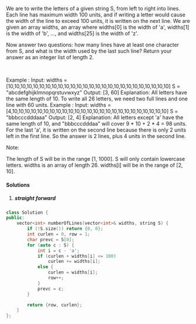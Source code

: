 We are to write the letters of a given string S, from left to right into lines. Each line has maximum width 100 units, and if writing a letter would cause the width of the line to exceed 100 units, it is written on the next line. We are given an array widths, an array where widths[0] is the width of 'a', widths[1] is the width of 'b', ..., and widths[25] is the width of 'z'.

Now answer two questions: how many lines have at least one character from S, and what is the width used by the last such line? Return your answer as an integer list of length 2.

 

Example :
Input: 
widths = [10,10,10,10,10,10,10,10,10,10,10,10,10,10,10,10,10,10,10,10,10,10,10,10,10,10]
S = "abcdefghijklmnopqrstuvwxyz"
Output: [3, 60]
Explanation: 
All letters have the same length of 10. To write all 26 letters,
we need two full lines and one line with 60 units.
Example :
Input: 
widths = [4,10,10,10,10,10,10,10,10,10,10,10,10,10,10,10,10,10,10,10,10,10,10,10,10,10]
S = "bbbcccdddaaa"
Output: [2, 4]
Explanation: 
All letters except 'a' have the same length of 10, and 
"bbbcccdddaa" will cover 9 * 10 + 2 * 4 = 98 units.
For the last 'a', it is written on the second line because
there is only 2 units left in the first line.
So the answer is 2 lines, plus 4 units in the second line.
 

Note:

The length of S will be in the range [1, 1000].
S will only contain lowercase letters.
widths is an array of length 26.
widths[i] will be in the range of [2, 10].

#### Solutions

1. ##### straight forward

```cpp
class Solution {
public:
    vector<int> numberOfLines(vector<int>& widths, string S) {
        if (!S.size()) return {0, 0};
        int curlen = 0, row = 1;
        char prevc = S[0];
        for (auto c : S) {
            int i = c - 'a';
            if (curlen + widths[i] <= 100)
                curlen += widths[i];
            else {
                curlen = widths[i];
                row++;
            }
            prevc = c;
        }

        return {row, curlen};
    }
};
````